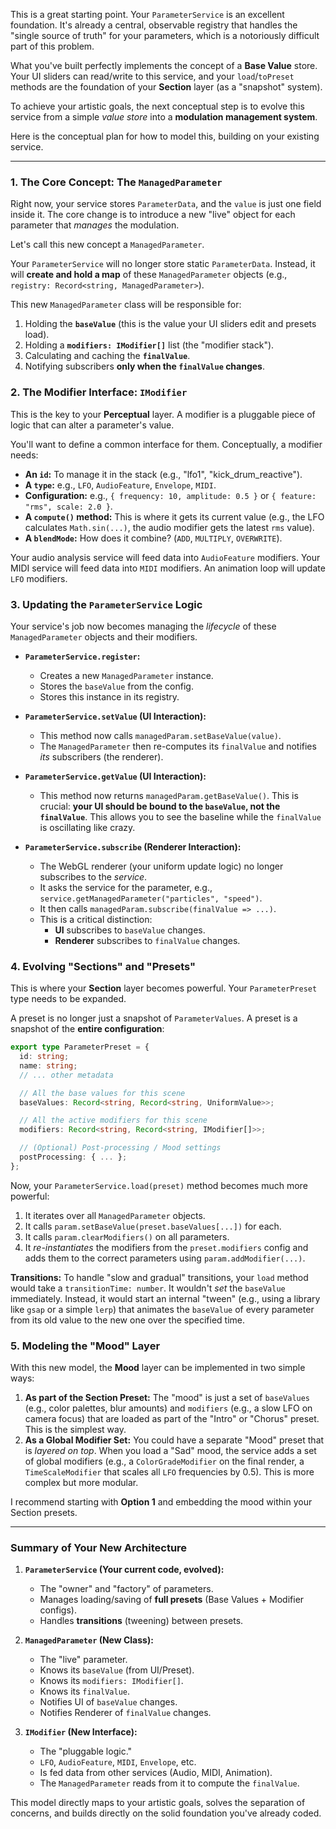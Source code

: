 This is a great starting point. Your `ParameterService` is an excellent foundation. It's already a central, observable registry that handles the "single source of truth" for your parameters, which is a notoriously difficult part of this problem.

What you've built perfectly implements the concept of a **Base Value** store. Your UI sliders can read/write to this service, and your `load`/`toPreset` methods are the foundation of your **Section** layer (as a "snapshot" system).

To achieve your artistic goals, the next conceptual step is to evolve this service from a simple _value store_ into a **modulation management system**.

Here is the conceptual plan for how to model this, building on your existing service.

---

### 1\. The Core Concept: The `ManagedParameter`

Right now, your service stores `ParameterData`, and the `value` is just one field inside it. The core change is to introduce a new "live" object for each parameter that _manages_ the modulation.

Let's call this new concept a `ManagedParameter`.

Your `ParameterService` will no longer store static `ParameterData`. Instead, it will **create and hold a map** of these `ManagedParameter` objects (e.g., `registry: Record<string, ManagedParameter>`).

This new `ManagedParameter` class will be responsible for:

1.  Holding the **`baseValue`** (this is the value your UI sliders edit and presets load).
2.  Holding a **`modifiers: IModifier[]`** list (the "modifier stack").
3.  Calculating and caching the **`finalValue`**.
4.  Notifying subscribers **only when the `finalValue` changes**.

### 2\. The Modifier Interface: `IModifier`

This is the key to your **Perceptual** layer. A modifier is a pluggable piece of logic that can alter a parameter's value.

You'll want to define a common interface for them. Conceptually, a modifier needs:

- **An `id`:** To manage it in the stack (e.g., "lfo1", "kick_drum_reactive").
- **A `type`:** e.g., `LFO`, `AudioFeature`, `Envelope`, `MIDI`.
- **Configuration:** e.g., `{ frequency: 10, amplitude: 0.5 }` or `{ feature: "rms", scale: 2.0 }`.
- **A `compute()` method:** This is where it gets its current value (e.g., the LFO calculates `Math.sin(...)`, the audio modifier gets the latest `rms` value).
- **A `blendMode`:** How does it combine? (`ADD`, `MULTIPLY`, `OVERWRITE`).

Your audio analysis service will feed data into `AudioFeature` modifiers. Your MIDI service will feed data into `MIDI` modifiers. An animation loop will update `LFO` modifiers.

### 3\. Updating the `ParameterService` Logic

Your service's job now becomes managing the _lifecycle_ of these `ManagedParameter` objects and their modifiers.

- **`ParameterService.register`:**
  - Creates a new `ManagedParameter` instance.
  - Stores the `baseValue` from the config.
  - Stores this instance in its registry.

- **`ParameterService.setValue` (UI Interaction):**
  - This method now calls `managedParam.setBaseValue(value)`.
  - The `ManagedParameter` then re-computes its `finalValue` and notifies _its_ subscribers (the renderer).

- **`ParameterService.getValue` (UI Interaction):**
  - This method now returns `managedParam.getBaseValue()`. This is crucial: **your UI should be bound to the `baseValue`, not the `finalValue`**. This allows you to see the baseline while the `finalValue` is oscillating like crazy.

- **`ParameterService.subscribe` (Renderer Interaction):**
  - The WebGL renderer (your uniform update logic) no longer subscribes to the _service_.
  - It asks the service for the parameter, e.g., `service.getManagedParameter("particles", "speed")`.
  - It then calls `managedParam.subscribe(finalValue => ...)`.
  - This is a critical distinction:
    - **UI** subscribes to `baseValue` changes.
    - **Renderer** subscribes to `finalValue` changes.

### 4\. Evolving "Sections" and "Presets"

This is where your **Section** layer becomes powerful. Your `ParameterPreset` type needs to be expanded.

A preset is no longer just a snapshot of `ParameterValues`. A preset is a snapshot of the **entire configuration**:

```typescript
export type ParameterPreset = {
  id: string;
  name: string;
  // ... other metadata

  // All the base values for this scene
  baseValues: Record<string, Record<string, UniformValue>>;

  // All the active modifiers for this scene
  modifiers: Record<string, Record<string, IModifier[]>>;

  // (Optional) Post-processing / Mood settings
  postProcessing: { ... };
};
```

Now, your `ParameterService.load(preset)` method becomes much more powerful:

1.  It iterates over all `ManagedParameter` objects.
2.  It calls `param.setBaseValue(preset.baseValues[...])` for each.
3.  It calls `param.clearModifiers()` on all parameters.
4.  It _re-instantiates_ the modifiers from the `preset.modifiers` config and adds them to the correct parameters using `param.addModifier(...)`.

**Transitions:** To handle "slow and gradual" transitions, your `load` method would take a `transitionTime: number`. It wouldn't _set_ the `baseValue` immediately. Instead, it would start an internal "tween" (e.g., using a library like `gsap` or a simple `lerp`) that animates the `baseValue` of every parameter from its old value to the new one over the specified time.

### 5\. Modeling the "Mood" Layer

With this new model, the **Mood** layer can be implemented in two simple ways:

1.  **As part of the Section Preset:** The "mood" is just a set of `baseValues` (e.g., color palettes, blur amounts) and `modifiers` (e.g., a slow LFO on camera focus) that are loaded as part of the "Intro" or "Chorus" preset. This is the simplest way.
2.  **As a Global Modifier Set:** You could have a separate "Mood" preset that is _layered on top_. When you load a "Sad" mood, the service adds a set of global modifiers (e.g., a `ColorGradeModifier` on the final render, a `TimeScaleModifier` that scales all `LFO` frequencies by 0.5). This is more complex but more modular.

I recommend starting with **Option 1** and embedding the mood within your Section presets.

---

### Summary of Your New Architecture

1.  **`ParameterService` (Your current code, evolved):**
    - The "owner" and "factory" of parameters.
    - Manages loading/saving of **full presets** (Base Values + Modifier configs).
    - Handles **transitions** (tweening) between presets.

2.  **`ManagedParameter` (New Class):**
    - The "live" parameter.
    - Knows its `baseValue` (from UI/Preset).
    - Knows its `modifiers: IModifier[]`.
    - Knows its `finalValue`.
    - Notifies UI of `baseValue` changes.
    - Notifies Renderer of `finalValue` changes.

3.  **`IModifier` (New Interface):**
    - The "pluggable logic."
    - `LFO`, `AudioFeature`, `MIDI`, `Envelope`, etc.
    - Is fed data from other services (Audio, MIDI, Animation).
    - The `ManagedParameter` reads from it to compute the `finalValue`.

This model directly maps to your artistic goals, solves the separation of concerns, and builds directly on the solid foundation you've already coded.

